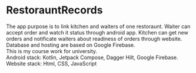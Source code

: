 # RestorauntRecords
The app purpose is to link kitchen and waiters of one restoraunt. Waiter can accept order and watch it status through android app. Kitchen can get new orders and notificate waiters about readiness of orders through website. Database and hosting are based on Google Firebase.</br>
This is my course work for university.</br>
Android stack: Kotlin, Jetpack Compose, Dagger Hilt, Google Firebase.</br>
Website stack: Html, CSS, JavaScript
